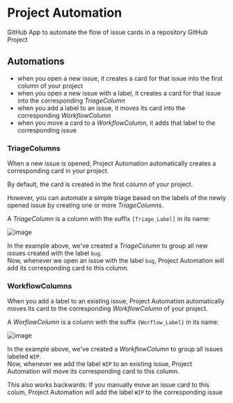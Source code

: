 # Project Automation

GitHub App to automate the flow of issue cards in a repository GitHub Project

## Automations

- when you open a new issue, it creates a card for that issue into the first column of your project
- when you open a new issue with a label, it creates a card for that issue into the corresponding _TriageColumn_
- when you add a label to an issue, it moves its card into the corresponding _WorkflowColumn_
- when you move a card to a _WorkflowColumn_, it adds that label to the corresponding issue

### TriageColumns

When a new issue is opened, Project Automation automatically creates a corresponding card in your project.

By default, the card is created in the first column of your project.

However, you can automate a simple triage based on the labels of the newly opened issue by creating one or more _TriageColumns_.

A _TriageColumn_ is a column with the suffix `[Triage_Label]` in its name:

![image](https://user-images.githubusercontent.com/4029499/36200446-f5b81772-117c-11e8-8d0a-67f1376da524.png)

In the example above, we've created a _TriageColumn_ to group all new issues created with the label `bug`.
<br />Now, whenever we open an issue with the label `bug`, Project Automation will add its corresponding card to this column.

### WorkflowColumns

When you add a label to an existing issue, Project Automation automatically moves its card to the corresponding _WorkflowColumn_ of your project.

A _WorflowColumn_ is a column with the suffix `{Worflow_Label}` in its name:

![image](https://user-images.githubusercontent.com/4029499/36201549-96f0aec6-1180-11e8-9151-46209c707614.png)

In the example above, we've created a _WorkflowColumn_ to group all issues labeled `WIP`.
<br />Now, whenever we add the label `WIP` to an existing issue, Project Automation will move its corresponding card to this column.

This also works backwards:
If you manually move an issue card to this colum, Project Automation will add the label `WIP` to the corresponding issue
